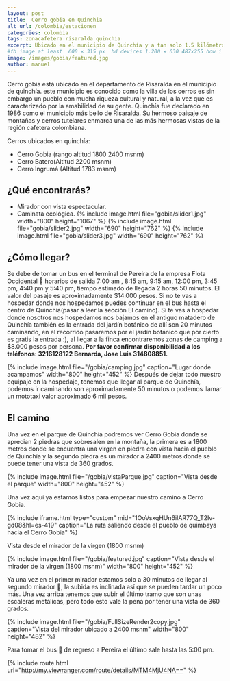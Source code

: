 ```yaml
---
layout: post
title:  Cerro gobia en Quinchia
alt_url: /colombia/estacionen
categories: colombia 
tags: zonacafetera risaralda quinchia
excerpt: Ubicado en el municipio de Quinchía y a tan solo 1.5 kilómetros de su parque principal por un terreno suave, el cual lleva a una hermosa vista de la villa de los cerros. Es ideal para personas que están iniciando en el senderismo o hiking.
#fb image at least  600 × 315 px  hd devices 1.200 × 630 487x255 how i see it
image: /images/gobia/featured.jpg
author: manuel
---
```

Cerro gobia está ubicado en  el departamento de Risaralda en el municipio de quinchía. este municipio es  conocido como la villa de los cerros  es sin embargo un pueblo con mucha riqueza cultural y natural, a la vez que es caracterizado por la amabilidad de su gente.
Quinchía fue declarado en 1986 como el  municipio más bello de Risaralda. Su hermoso paisaje de montañas y cerros tutelares enmarca una de las más hermosas vistas de la región cafetera colombiana. 

Cerros ubicados en quinchía:
- Cerro Gobia (rango altitud  1800  2400 msnm)
- Cerro Batero(Altitud 2200 msnm)
- Cerro Ingrumá (Altitud 1783 msnm)

## ¿Qué encontrarás?
- Mirador con vista espectacular.
- Caminata ecológica.
<amp-carousel 
    width="400"
    height="400"
    layout="responsive"
    type="slides"
    autoplay
    delay="2000">
    {% include image.html 
        file="gobia/slider1.jpg" 
        width="800"
        height="1067"
    %} 
     {% include image.html 
        file="gobia/slider2.jpg" 
        width="690"
        height="762"
    %} 
      {% include image.html 
        file="gobia/slider3.jpg" 
        width="690"
        height="762"
    %} 
</amp-carousel> 

## ¿Cómo llegar?
Se debe de tomar un bus en el terminal de Pereira de la empresa Flota Occidental 🚌 horarios de salida 7:00 am , 8:15 am, 9:15 am, 12:00 pm, 3:45 pm,  4:40 pm y 5:40 pm, tiempo estimado de llegada 2 horas 50 minutos. El valor del pasaje es aproximadamente $14.000 pesos. 
Si no te vas a hospedar donde nos hospedamos puedes continuar en el bus hasta el centro de Quinchía(pasar a leer la sección El camino). Si te vas a hospedar donde nosotros nos hospedamos nos bajamos en el antiguo matadero de Quinchía también es la entrada del jardín botánico de allí son 20 minutos caminando, en el recorrido pasaremos por el jardín botánico que por cierto es gratis la entrada :), al llegar a la finca encontraremos zonas de camping  a $8.000 pesos por persona.
__Por favor confirmar disponibilidad a los teléfonos: 3216128122 Bernarda, Jose Luis 314808851.__

{% include image.html 
   file="/gobia/camping.jpg" 
   caption="Lugar donde acampamos"
   width="800"
   height="452"
%} 
Después de dejar todo nuestro equipaje en la hospedaje, tenemos que llegar al parque de Quinchía, podemos ir  caminando son aproximadamente 50 minutos o podemos llamar un mototaxi valor aproximado 6 mil pesos.


## El camino

Una vez en el parque de Quinchía podremos ver Cerro Gobia donde se aprecian 2 piedras que sobresalen en la montaña, la primera es a 1800 metros donde se encuentra una virgen en piedra con vista hacia el pueblo de Quinchía  y la segundo piedra es un mirador a 2400 metros donde se puede tener una  vista de 360 grados.

{% include image.html 
   file="/gobia/vistaParque.jpg" 
   caption="Vista desde el parque"
   width="800"
   height="452"
%} 

Una vez aquí ya estamos listos para empezar nuestro camino a Cerro Gobia.

{% include iframe.html
    type="custom"
    mid="1OoVsxqHUn6iIAR77Q_T2Iv-gd08&hl=es-419"
    caption="La ruta saliendo desde el pueblo de quimbaya hacia el Cerro Gobia"
%}

Vista desde el mirador de la virgen (1800 msnm)

{% include image.html 
   file="/gobia/featured.jpg" 
   caption="Vista desde el mirador de la virgen (1800 msnm)"
   width="800"
   height="452"
%} 

Ya una vez en el primer mirador  estamos solo a 30 minutos de llegar al segundo mirador 🙂, la subida es inclinada así que se pueden tardar un poco más. Una vez arriba tenemos que subir el último tramo  que son unas escaleras metálicas, pero todo esto vale la pena por tener una vista de 360 grados. 

{% include image.html 
   file="/gobia/FullSizeRender2copy.jpg" 
   caption="Vista del mirador ubicado a 2400 msnm"
   width="800"
   height="482"
%} 

Para tomar el bus 🚌 de regreso a Pereira el último sale hasta las 5:00 pm.

{% include route.html
           url="http://my.viewranger.com/route/details/MTM4MjU4NA=="
%}
